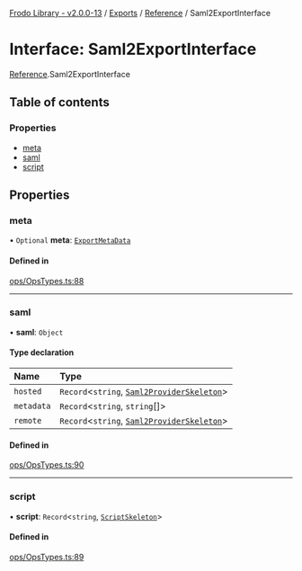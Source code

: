 [Frodo Library - v2.0.0-13](../README.md) / [Exports](../modules.md) / [Reference](../modules/Reference.md) / Saml2ExportInterface

# Interface: Saml2ExportInterface

[Reference](../modules/Reference.md).Saml2ExportInterface

## Table of contents

### Properties

- [meta](Reference.Saml2ExportInterface.md#meta)
- [saml](Reference.Saml2ExportInterface.md#saml)
- [script](Reference.Saml2ExportInterface.md#script)

## Properties

### meta

• `Optional` **meta**: [`ExportMetaData`](Reference.ExportMetaData.md)

#### Defined in

[ops/OpsTypes.ts:88](https://github.com/vscheuber/frodo-lib/blob/114bd67/src/ops/OpsTypes.ts#L88)

___

### saml

• **saml**: `Object`

#### Type declaration

| Name | Type |
| :------ | :------ |
| `hosted` | `Record`<`string`, [`Saml2ProviderSkeleton`](../modules/Reference.md#saml2providerskeleton)\> |
| `metadata` | `Record`<`string`, `string`[]\> |
| `remote` | `Record`<`string`, [`Saml2ProviderSkeleton`](../modules/Reference.md#saml2providerskeleton)\> |

#### Defined in

[ops/OpsTypes.ts:90](https://github.com/vscheuber/frodo-lib/blob/114bd67/src/ops/OpsTypes.ts#L90)

___

### script

• **script**: `Record`<`string`, [`ScriptSkeleton`](../modules/Reference.md#scriptskeleton)\>

#### Defined in

[ops/OpsTypes.ts:89](https://github.com/vscheuber/frodo-lib/blob/114bd67/src/ops/OpsTypes.ts#L89)
